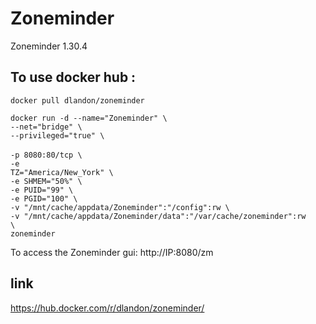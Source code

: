# Zoneminder

Zoneminder 1.30.4

## To use docker hub :
<code>docker pull dlandon/zoneminder</code>

<code>docker run -d --name="Zoneminder" \ </code></br>
<code>--net="bridge" \ </code></br>
<code>--privileged="true" \ </code></br>
<code>-p 8080:80/tcp \ </code></br>
<code>-e TZ="America/New_York" \ </code></br>
<code>-e SHMEM="50%" \ </code></br>
<code>-e PUID="99" \ </code></br>
<code>-e PGID="100" \ </code></br>
<code>-v "/mnt/cache/appdata/Zoneminder":"/config":rw \ </code></br>
<code>-v "/mnt/cache/appdata/Zoneminder/data":"/var/cache/zoneminder":rw \ </code></br>
<code>zoneminder</code></br>

To access the Zoneminder gui: http://IP:8080/zm

## link
https://hub.docker.com/r/dlandon/zoneminder/
